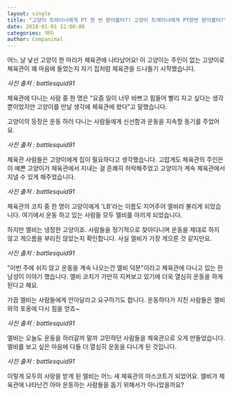 ```yaml
---
layout: single
title: "고양이 트레이너에게 PT 한 번 받아볼텨?! 고양이 트레이너에게 PT한번 받아볼텨?"
date: 2018-01-01 12:00:00
categories: 재미
author: Companimal
---
```


어느 날 낯선 고양이 한 마리가 체육관에 나타났어요! 이 고양이는 주인이 없는 고양이로 체육관이 꽤 마음에 들었는지 자기 집처럼 체육관을 드나들기 시작했습니다.

_사진 출처 : battlesquid91_

체육관에 다니는 사람 중 한 명은 "요즘 일이 너무 바쁘고 힘들어 빨리 자고 싶다는 생각뿐이었지만 고양이를 만날 생각에 체육관에 왔다"고 말했습니다.

고양이의 등장은 운동 하러 다니는 사람들에게 신선함과 운동을 지속할 동기를 주었어요.

_사진 출처 : battlesquid91_

체육관 사람들은 고양이에게 집이 필요하다고 생각했습니다. 고맙게도 체육관의 주인은 이 예쁜 고양이가 체육관에서 지내는 걸 흔쾌히 허락해주었고 고양이가 계속 체육관에서 지낼 수 있게 해주었습니다.

_사진 출처 : battlesquid91_

체육관의 코치 중 한 명이 고양이에게 'LB'라는 이름도 지어주어 엘비라 불리게 되었습니다. 여기에서 운동 하고 있는 사람들 모두 엘비를 아끼게 되었습니다.

하지만 엘비는 냉정한 고양이죠. 사람들을 정기적으로 찾아다니며 운동을 제대로 하지 않고 게으름을 부리진 않았는지 확인합니다. 사실 엘비가 가장 게으른 것 같지만요.

_사진 출처 : battlesquid91_

"이번 주에 쉬지 않고 운동을 계속 나오는건 엘비 덕분"이라고 체육관에 다니고 있는 한 남성이 이야기 했습니다. 엘비 코치가 가만히 지켜보고 있기에 더욱 열심히 운동을 하게 된다고 해요.

가끔 엘비는 사람들에게 안아달라고 요구하기도 합니다. 운동하다가 지친 사람들은 엘비와의 포옹에 다시 힘을 얻죠~

_사진 출처 : battlesquid91_

엘비는 오늘도 운동을 하러갈까 말까 고민하던 사람들을 체육관으로 오게 만들었습니다. 엘비를 보고 싶은 마음에 다들 더 열심히 운동을 다니게 된 것입니다.

_사진 출처 : battlesquid91_

이렇게 모두의 사랑을 받게 된 엘비는 어느 새 체육관의 마스코트가 되었어요. 엘비가 체육관에 나타난건 아마 운동하는 사람들을 돕기 위해서가 아니었을까요?
